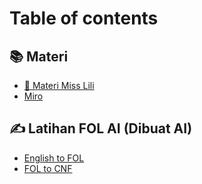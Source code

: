 # Table of contents

## 📚 Materi

* [👩 Materi Miss Lili](README.md)
* [Miro](materi/miro.md)

## ✍️ Latihan FOL AI (Dibuat AI)

* [English to FOL](<README (1).md>)
* [FOL to CNF](latihan-fol-ai-dibuat-ai/fol-to-cnf.md)
